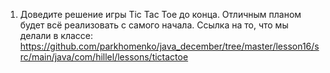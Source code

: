 
1. Доведите решение игры Tic Tac Toe до конца. Отличным планом будет всё реализовать с самого начала.
   Ссылка на то, что мы делали в классе: https://github.com/parkhomenko/java_december/tree/master/lesson16/src/main/java/com/hillel/lessons/tictactoe
